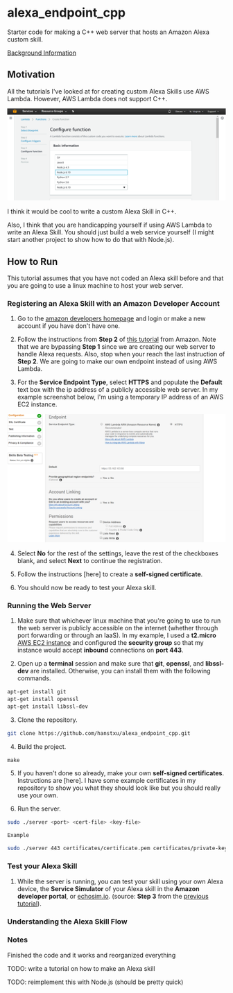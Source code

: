 # alexa_endpoint_cpp

Starter code for making a C++ web server that hosts an Amazon Alexa custom
skill.

[Background Information](https://developer.amazon.com/public/solutions/alexa/alexa-skills-kit/docs/developing-an-alexa-skill-as-a-web-service)

## Motivation

All the tutorials I've looked at for creating custom Alexa Skills use AWS
Lambda. However, AWS Lambda does not support C++.

![AWS Lambda languages](https://raw.githubusercontent.com/hanstxu/alexa_endpoint_cpp/master/screenshots/lambda_languages.png)

I think it would be cool to write a custom Alexa Skill in C++.

Also, I think that you are handicapping yourself if using AWS Lambda to write
an Alexa Skill. You should just build a web service yourself (I might start
another project to show how to do that with Node.js).

## How to Run

This tutorial assumes that you have not coded an Alexa skill before and that
you are going to use a linux machine to host your web server.

### Registering an Alexa Skill with an Amazon Developer Account

1. Go to the [amazon developers homepage](https://developer.amazon.com/) and
login or make a new account if you have don't have one.

2. Follow the instructions from **Step 2** of [this tutorial](https://developer.amazon.com/alexa-skills-kit/alexa-skill-quick-start-tutorial)
from Amazon. Note that we are bypassing **Step 1** since we are creating our
web server to handle Alexa requests. Also, stop when your reach the last
instruction of **Step 2**. We are going to make our own endpoint instead of
using AWS Lambda.

3. For the **Service Endpoint Type**, select **HTTPS** and populate the
**Default** text box with the ip address of a publicly accessible web server.
In my example screenshot below, I'm using a temporary IP address of an AWS
EC2 instance.

![Endpoint configuration](https://raw.githubusercontent.com/hanstxu/alexa_endpoint_cpp/master/screenshots/endpoint_conf.png)

4. Select **No** for the rest of the settings, leave the rest of the checkboxes
blank, and select **Next** to continue the registration.

5. Follow the instructions [here] to create a **self-signed certificate**.

6. You should now be ready to test your Alexa skill.

### Running the Web Server

1. Make sure that whichever linux machine that you're going to use to run the
web server is publicly accessible on the internet (whether through port
forwarding or through an IaaS). In my example, I used a **t2.micro** [AWS EC2
instance](https://aws.amazon.com/ec2/) and configured the **security group**
so that my instance would accept **inbound** connections on **port 443**.

2. Open up a **terminal** session and make sure that **git**, **openssl**,
and **libssl-dev** are installed. Otherwise, you can install them with the
following commands.
```bash
apt-get install git
apt-get install openssl
apt-get install libssl-dev
```

3. Clone the repository.
```bash
git clone https://github.com/hanstxu/alexa_endpoint_cpp.git
```

4. Build the project.
```
make
```

5. If you haven't done so already, make your own **self-signed certificates**.
Instructions are [here]. I have some example certificates in my repository to
show you what they should look like but you should really use your own.

6. Run the server.
```bash
sudo ./server <port> <cert-file> <key-file>
```

    Example 

```bash
sudo ./server 443 certificates/certificate.pem certificates/private-key.pem
```

### Test your Alexa Skill

1. While the server is running, you can test your skill using your own Alexa
device, the **Service Simulator** of your Alexa skill in the **Amazon developer
portal**, or [echosim.io](https://echosim.io/). (source: **Step 3** from the
[previous tutorial](https://developer.amazon.com/alexa-skills-kit/alexa-skill-quick-start-tutorial)).

### Understanding the Alexa Skill Flow

### Notes

Finished the code and it works and reorganized everything

TODO: write a tutorial on how to make an Alexa skill

TODO: reimplement this with Node.js (should be pretty quick)